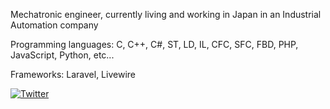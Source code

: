 Mechatronic engineer, currently living and working in Japan in an Industrial Automation company

Programming languages:
C, C++, C#, ST, LD, IL, CFC, SFC, FBD, PHP, JavaScript, Python, etc...

Frameworks:
Laravel, Livewire

[![Twitter](https://img.shields.io/twitter/follow/HeytalePazguato?style=social)](https://twitter.com/intent/follow?original_referer=https%3A%2F%2Fpublish.twitter.com%2F&ref_src=twsrc%5Etfw%7Ctwcamp%5Ebuttonembed%7Ctwterm%5Efollow%7Ctwgr%5EHeytalePazguato&region=follow_link&screen_name=HeytalePazguato)
